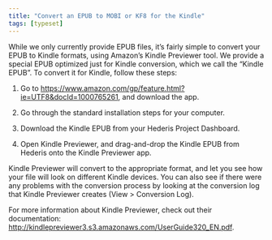 ```yaml
---
title: "Convert an EPUB to MOBI or KF8 for the Kindle"
tags: [typeset]
---
```

 
<html><body><section data-type="chapter" class="hsecchapter" data-hederis-type="hsecchapter" id="convert-to-kindle" data-pi-attrs="id: convert-to-kindle; data-tags: typeset;" role="doc-chapter" data-tags="typeset" data-author-name=" " data-book-title=" " title="Convert an EPUB to MOBI or KF8 for the Kindle"><p class="hblkp" data-hederis-type="hblkp" id="p8msoeWDx">While we only currently provide EPUB files, it&#8217;s fairly simple to convert your EPUB to Kindle formats, using Amazon&#8217;s Kindle Previewer tool. We provide a special EPUB optimized just for Kindle conversion, which we call the &#8220;Kindle EPUB&#8221;. To convert it for Kindle, follow these steps:</p><ol class="hwprnumlist" data-hederis-type="hwprnumlist" id="p87FBZOm3"><li class="hblkoli" data-hederis-type="hblkoli" id="liBrkzwvtk"><p class="hblkoli" data-hederis-type="hblklip" id="pMGz8SGYo">Go to <a href="https://www.amazon.com/gp/feature.html?ie=UTF8&amp;docId=1000765261" data-hederis-type="hspana" id="p9J0t0ngi"><span class="Hyperlink" data-hederis-type="hspnspan" id="pM4VuC3Tp">https://www.amazon.com/gp/feature.html?ie=UTF8&amp;docId=1000765261</span></a>, and download the app.</p></li><li class="hblkoli" data-hederis-type="hblkoli" id="libtFvWmHS"><p class="hblkoli" data-hederis-type="hblklip" id="pDOphIDIU">Go through the standard installation steps for your computer.</p></li><li class="hblkoli" data-hederis-type="hblkoli" id="liiKjmHbYF"><p class="hblkoli" data-hederis-type="hblklip" id="pLIeg5PP5">Download the Kindle EPUB from your Hederis Project Dashboard.</p></li><li class="hblkoli" data-hederis-type="hblkoli" id="liaVILmJ5R"><p class="hblkoli" data-hederis-type="hblklip" id="ps3tPYX0i">Open Kindle Previewer, and drag-and-drop the Kindle EPUB from Hederis onto the Kindle Previewer app.</p></li></ol><p class="hblkp" data-hederis-type="hblkp" id="p0aEumv4n">Kindle Previewer will convert to the appropriate format, and let you see how your file will look on different Kindle devices. You can also see if there were any problems with the conversion process by looking at the conversion log that Kindle Previewer creates (View &gt; Conversion Log).</p><p class="hblkp" data-hederis-type="hblkp" id="pa5eTY8NS">For more information about Kindle Previewer, check out their documentation: <a href="http://kindlepreviewer3.s3.amazonaws.com/UserGuide320_EN.pdf" data-hederis-type="hspana" id="pL72VUXyc"><span class="Hyperlink" data-hederis-type="hspnspan" id="pdvTSRETG">http://kindlepreviewer3.s3.amazonaws.com/UserGuide320_EN.pdf</span></a>.</p></section></body></html>
